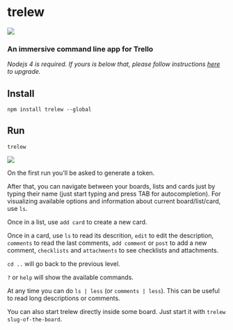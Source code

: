 # trelew

![](trelew.jpg)

### An immersive command line app for Trello

_Nodejs 4 is required. If yours is below that, please follow instructions [here](http://stackoverflow.com/a/10076029/973380) to upgrade._

## Install

```
npm install trelew --global
```

## Run

```
trelew
```

![](screenshot.png)

On the first run you'll be asked to generate a token.

After that, you can navigate between your boards, lists and cards just by typing their name (just start typing and press TAB for autocompletion). For visualizing available options and information about current board/list/card, use `ls`.

Once in a list, use `add card` to create a new card.

Once in a card, use `ls` to read its descrition, `edit` to edit the description, `comments` to read the last comments, `add comment` or `post` to add a new comment, `checklists` and `attachments` to see checklists and attachments.

`cd ..` will go back to the previous level.

`?` or `help` will show the available commands.

At any time you can do `ls | less` (or `comments | less`). This can be useful to read long descriptions or comments.

You can also start trelew directly inside some board. Just start it with `trelew slug-of-the-board`.
